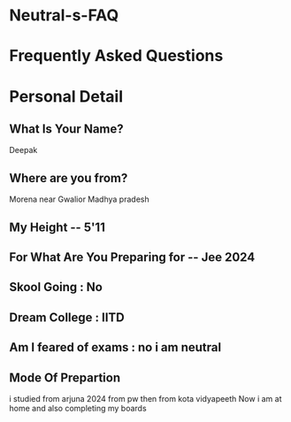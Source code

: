 # Neutral-s-FAQ

# Frequently Asked Questions

# Personal Detail
## What Is Your Name? 
Deepak
## Where are you from? 
Morena near Gwalior Madhya pradesh
## My Height -- 5'11
## For What Are You Preparing for -- Jee 2024
## Skool Going : No 
## Dream College : IITD 
## Am I feared of exams : no i am neutral 

## Mode Of Prepartion
i studied from arjuna 2024 from pw then from kota vidyapeeth Now i am at home and also completing my boards
